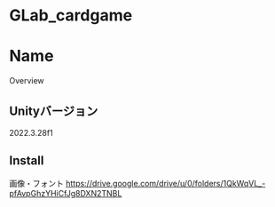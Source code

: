 # GLab_cardgame
Name
====

Overview

## Unityバージョン
2022.3.28f1

## Install
画像・フォント
https://drive.google.com/drive/u/0/folders/1QkWqVL_-pfAvpGhzYHiCfJg8DXN2TNBL
